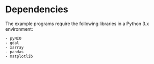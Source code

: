 # Dependencies 

The example programs require the following libraries in a Python 3.x environment:
    
    - pyNIO
    - gdal
    - xarray
    - pandas
    - matplotlib
